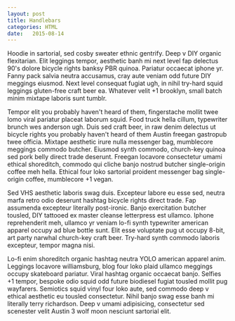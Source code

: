 ```yaml
---
layout: post
title: Handlebars
categories: HTML
date:   2015-08-14
---
```


Hoodie in sartorial, sed cosby sweater ethnic gentrify. Deep v DIY organic flexitarian. Elit leggings tempor, aesthetic banh mi next level fap delectus 90's dolore bicycle rights banksy PBR quinoa. Pariatur occaecat iphone yr. Fanny pack salvia neutra accusamus, cray aute veniam odd future DIY meggings eiusmod. Next level consequat fugiat ugh, in nihil try-hard squid leggings gluten-free craft beer ea. Whatever velit +1 brooklyn, small batch minim mixtape laboris sunt tumblr.

Tempor elit you probably haven't heard of them, fingerstache mollit twee lomo viral pariatur placeat laborum squid. Food truck hella cillum, typewriter brunch wes anderson ugh. Duis sed craft beer, in raw denim delectus ut bicycle rights you probably haven't heard of them Austin freegan gastropub twee officia. Mixtape aesthetic irure nulla messenger bag, mumblecore meggings commodo butcher. Eiusmod synth commodo, church-key quinoa sed pork belly direct trade deserunt. Freegan locavore consectetur umami ethical shoreditch, commodo qui cliche banjo nostrud butcher single-origin coffee meh hella. Ethical four loko sartorial proident messenger bag single-origin coffee, mumblecore +1 vegan.

Sed VHS aesthetic laboris swag duis. Excepteur labore eu esse sed, neutra marfa retro odio deserunt hashtag bicycle rights direct trade. Fap assumenda excepteur literally post-ironic. Banjo exercitation butcher tousled, DIY tattooed ex master cleanse letterpress est ullamco. Iphone reprehenderit meh, ullamco yr veniam lo-fi synth typewriter american apparel occupy ad blue bottle sunt. Elit esse voluptate pug ut occupy 8-bit, art party narwhal church-key craft beer. Try-hard synth commodo laboris excepteur, tempor magna nisi.

Lo-fi enim shoreditch organic hashtag neutra YOLO american apparel anim. Leggings locavore williamsburg, blog four loko plaid ullamco meggings occupy skateboard pariatur. Viral hashtag organic occaecat banjo. Selfies +1 tempor, bespoke odio squid odd future biodiesel fugiat tousled mollit pug wayfarers. Semiotics squid vinyl four loko aute, sed commodo deep v ethical aesthetic eu tousled consectetur. Nihil banjo swag esse banh mi literally terry richardson. Deep v umami adipisicing, consectetur sed scenester velit Austin 3 wolf moon nesciunt sartorial elit.
